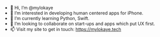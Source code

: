 - 👋 Hi, I’m @mylokaye
- 👀 I’m interested in developing human centered apps for iPhone.
- 🌱 I’m currently learning Python, Swift.
- 💞️ I’m looking to collaborate on start-ups and apps which put UX first.
- 📫 Visit my site to get in touch: https://mylokaye.tech

<!---
mylokaye/mylokaye is a ✨ special ✨ repository because its `README.md` (this file) appears on your GitHub profile.
You can click the Preview link to take a look at your changes.
--->
